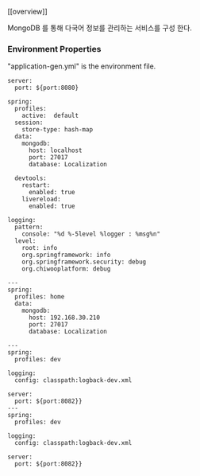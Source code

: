 [[overview]]

MongoDB 를 통해 다국어 정보를 관리하는  서비스를 구성 한다.


### Environment Properties

"application-gen.yml" is the environment file.
~~~~
server:
  port: ${port:8080}

spring:
  profiles:
    active:  default
  session:
    store-type: hash-map
  data:
    mongodb:
      host: localhost
      port: 27017
      database: Localization

  devtools:
    restart:
      enabled: true
    livereload:
      enabled: true

logging:
  pattern:
    console: "%d %-5level %logger : %msg%n"
  level:
    root: info
    org.springframework: info
    org.springframework.security: debug
    org.chiwooplatform: debug

---
spring:
  profiles: home
  data:
    mongodb:
      host: 192.168.30.210
      port: 27017
      database: Localization
      
---
spring:
  profiles: dev

logging:
  config: classpath:logback-dev.xml

server:
  port: ${port:8082}}
---
spring:
  profiles: dev

logging:
  config: classpath:logback-dev.xml

server:
  port: ${port:8082}}
~~~~



